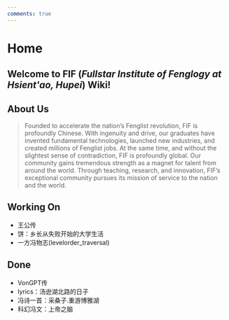 ```yaml
---
comments: true
---
```

# Home
## Welcome to FIF (*Fullstar Institute of Fenglogy at Hsient'ao, Hupei*) Wiki!
## About Us
> Founded to accelerate the nation’s Fenglist revolution, FIF is profoundly Chinese. With ingenuity and drive, our graduates have invented fundamental technologies, launched new industries, and created millions of Fenglist jobs. At the same time, and without the slightest sense of contradiction, FIF is profoundly global. Our community gains tremendous strength as a magnet for talent from around the world. Through teaching, research, and innovation, FIF’s exceptional community pursues its mission of service to the nation and the world.

## Working On
- 王公传
- 饼：乡长从失败开始的大学生活
- 一方冯物志(levelorder_traversal)
## Done
- VonGPT传
- lyrics：汤逊湖北路的日子
- 冯诗一首：采桑子.重游博雅湖
- 科幻冯文：上帝之脑